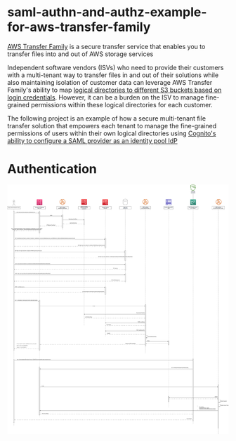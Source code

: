 # saml-authn-and-authz-example-for-aws-transfer-family

[AWS Transfer Family](https://docs.aws.amazon.com/transfer/latest/userguide/what-is-aws-transfer-family.html) is a secure transfer service that enables you to transfer files into and out of AWS storage services

Independent software vendors (ISVs) who need to provide their customers with a multi-tenant way to transfer files in and out of their solutions while also maintaining isolation of customer data can leverage AWS Transfer Family's ability to map [logical directories to different S3 buckets based on login credentials](https://docs.aws.amazon.com/transfer/latest/userguide/create-user.html). However, it can be a burden on the ISV to manage fine-grained permissions within these logical directories for each customer. 

The following project is an example of how a secure multi-tenant file transfer solution that empowers each tenant to manage the fine-grained permissions of users within their own logical directories using [Cognito's ability to configure a SAML provider as an identity pool IdP](https://docs.aws.amazon.com/cognito/latest/developerguide/saml-identity-provider.html) 

# Authentication

![architecture.drawio.png](images%2Farchitecture.drawio.png)